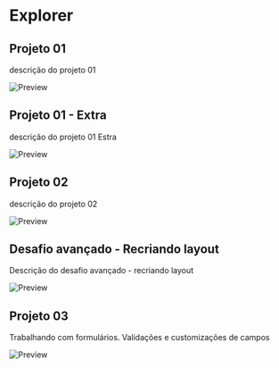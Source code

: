# Explorer

## Projeto 01

descrição do projeto 01

![Preview](https://user-images.githubusercontent.com/14807515/210085576-76ece236-8b50-4661-aa99-22d8e9af9041.PNG)

## Projeto 01 - Extra

descrição do projeto 01 Estra

![Preview](https://user-images.githubusercontent.com/14807515/210087331-47d3eeef-e781-49cc-b672-0c78766cbad7.PNG)

## Projeto 02

descrição do projeto 02

![Preview](https://user-images.githubusercontent.com/14807515/210090741-1fc08dc0-27ee-4959-8588-4282ae2fa086.png)

## Desafio avançado - Recriando layout

Descrição do desafio avançado - recriando layout

![Preview](https://user-images.githubusercontent.com/14807515/210097636-577d1d53-a37b-4807-b3c6-217591988c5a.png)

## Projeto 03

Trabalhando com formulários. Validações e customizações de campos

![Preview](https://user-images.githubusercontent.com/14807515/210120779-73638fe0-9341-474d-9f7b-e83e2be3c94b.png)


